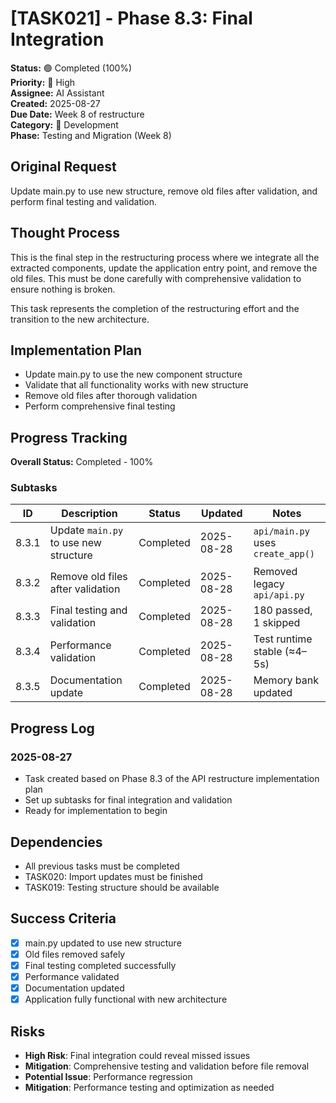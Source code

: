 # [TASK021] - Phase 8.3: Final Integration

**Status:** 🟢 Completed (100%)  
**Priority:** 🔴 High  
**Assignee:** AI Assistant  
**Created:** 2025-08-27  
**Due Date:** Week 8 of restructure  
**Category:** 🔧 Development  
**Phase:** Testing and Migration (Week 8)

## Original Request
Update main.py to use new structure, remove old files after validation, and perform final testing and validation.

## Thought Process
This is the final step in the restructuring process where we integrate all the extracted components, update the application entry point, and remove the old files. This must be done carefully with comprehensive validation to ensure nothing is broken.

This task represents the completion of the restructuring effort and the transition to the new architecture.

## Implementation Plan
- Update main.py to use the new component structure
- Validate that all functionality works with new structure
- Remove old files after thorough validation
- Perform comprehensive final testing

## Progress Tracking

**Overall Status:** Completed - 100%

### Subtasks
| ID | Description | Status | Updated | Notes |
|----|-------------|--------|---------|-------|
| 8.3.1 | Update `main.py` to use new structure | Completed | 2025-08-28 | `api/main.py` uses `create_app()` |
| 8.3.2 | Remove old files after validation | Completed | 2025-08-28 | Removed legacy `api/api.py` |
| 8.3.3 | Final testing and validation | Completed | 2025-08-28 | 180 passed, 1 skipped |
| 8.3.4 | Performance validation | Completed | 2025-08-28 | Test runtime stable (≈4–5s) |
| 8.3.5 | Documentation update | Completed | 2025-08-28 | Memory bank updated |

## Progress Log
### 2025-08-27
- Task created based on Phase 8.3 of the API restructure implementation plan
- Set up subtasks for final integration and validation
- Ready for implementation to begin

## Dependencies
- All previous tasks must be completed
- TASK020: Import updates must be finished
- TASK019: Testing structure should be available

## Success Criteria
- [x] main.py updated to use new structure
- [x] Old files removed safely
- [x] Final testing completed successfully
- [x] Performance validated
- [x] Documentation updated
- [x] Application fully functional with new architecture

## Risks
- **High Risk**: Final integration could reveal missed issues
- **Mitigation**: Comprehensive testing and validation before file removal
- **Potential Issue**: Performance regression
- **Mitigation**: Performance testing and optimization as needed
